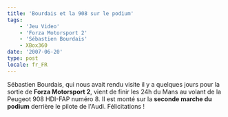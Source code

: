 ```yaml
---
title: 'Bourdais et la 908 sur le podium'
tags:
    - 'Jeu Video'
    - 'Forza Motorsport 2'
    - 'Sébastien Bourdais'
    - XBox360
date: '2007-06-20'
type: post
locale: fr_FR
---
```


Sébastien Bourdais, qui nous avait rendu visite il y a quelques jours pour la sortie de **Forza Motorsport 2**, vient de finir les 24h du Mans au volant de la Peugeot 908 HDI-FAP numéro 8\. Il est monté sur la **seconde marche du podium** derrière le pilote de l'Audi. Félicitations&nbsp;!
